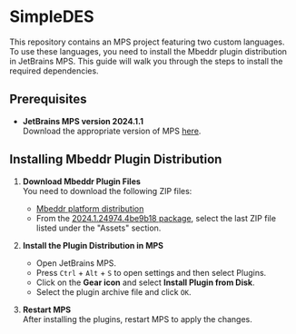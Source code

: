# SimpleDES

This repository contains an MPS project featuring two custom languages. To use these languages, you need to install the Mbeddr plugin distribution in JetBrains MPS. This guide will walk you through the steps to install the required dependencies.

## Prerequisites

- **JetBrains MPS version 2024.1.1**  
  Download the appropriate version of MPS [here](https://www.jetbrains.com/mps/download/).

## Installing Mbeddr Plugin Distribution

1. **Download Mbeddr Plugin Files**  
   You need to download the following ZIP files:

   - [Mbeddr platform distribution](https://github.com/mbeddr/mbeddr.core/releases/download/nightly-24818/platform-distribution-2024.1.24974.4be9b18-MPS-2024.1.1.zip)
   - From the [2024.1.24974.4be9b18 package](https://github.com/mbeddr/mbeddr.core/packages/866853?version=2024.1.24974.4be9b18), select the last ZIP file listed under the "Assets" section.

2. **Install the Plugin Distribution in MPS**  

   - Open JetBrains MPS.
   - Press `Ctrl` + `Alt` + `S` to open settings and then select Plugins.
   - Click on the **Gear icon** and select **Install Plugin from Disk**.
   - Select the plugin archive file and click `OK`.

3. **Restart MPS**  
   After installing the plugins, restart MPS to apply the changes.
